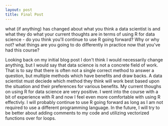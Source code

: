 ```yaml
---
layout: post
title: Final Post
---
```


what (if anything) has changed about what you think a data scientist is and what they do
what your current thoughts are in terms of using R for data science - do you think you'll continue to use R going forward?  Why or why not?
what things are you going to do differently in practice now that you've had this course?

Looking back on my initial blog post I don't think I would necessarily change anything, but I would say that data science is not a concrete field of work. That is to say that there is often not a single correct method to answer a question, but multiple methods which have benefits and draw backs. A data scientist must deciede which method they think will work best based upon the situation and their preferences for various benefits. My current thoughs on using R for data science are very positive. I went into the course with a bit of experience with R and now I feel even more comfortable with using R effectivly. I will probably continue to use R going forward as long as I am not required to use a different programming language. In the future, I will try to be better about adding comments to my code and utilizing vectorized functions over for loops.
